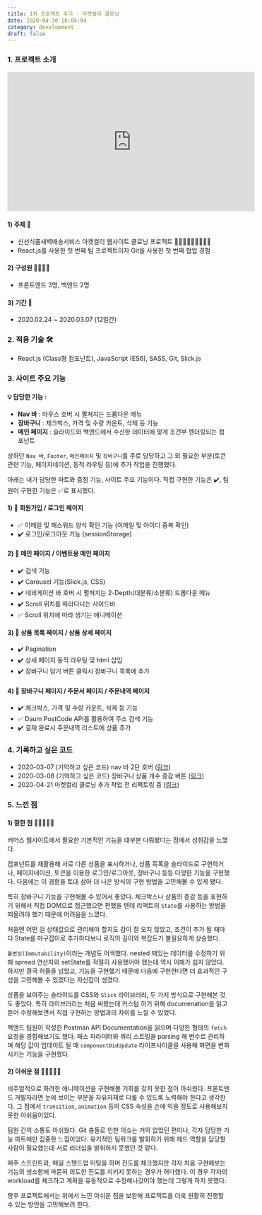 ```yaml
---
title: 1차 프로젝트 후기 - 마켓컬리 클로닝
date: 2020-04-30 18:04:84
category: development
draft: false
---
```


### 1. 프로젝트 소개

<iframe width="560" height="315" src="https://www.youtube.com/embed/k5k7bzLEmSM" frameborder="0" allow="accelerometer; autoplay; encrypted-media; gyroscope; picture-in-picture" allowfullscreen></iframe>

#### 1) 주제 📑

- 신선식품새벽배송서비스 마켓컬리 웹사이트 클로닝 프로젝트 🌾👩🏻‍🌾🌾👨🏻‍🌾🌾
- React.js를 사용한 첫 번째 팀 프로젝트이자 Git을 사용한 첫 번째 협업 경험

#### 2) 구성원 👩‍💻👨‍💻

- 프론트엔드 3명, 백엔드 2명

#### 3) 기간 📆

- 2020.02.24 ~ 2020.03.07 (12일간)

### 2. 적용 기술 🛠

- React.js (Class형 컴포넌트), JavaScript (ES6), SASS, Git, Slick.js

### 3. 사이트 주요 기능

#### 💡 담당한 기능 :

- **Nav 바** : 마우스 호버 시 펼쳐지는 드롭다운 메뉴
- **장바구니** : 체크박스, 가격 및 수량 카운트, 삭제 등 기능
- **메인 페이지** : 슬라이드와 백엔드에서 수신한 데이터에 맞게 조건부 렌더링되는 컴포넌트

상하단 `Nav 바`, `Footer`, `메인페이지` 및 `장바구니`를 주로 담당하고 그 외 필요한 부분(토큰 관련 기능, 페이지네이션, 동적 라우팅 등)에 추가 작업을 진행했다.

아래는 내가 담당한 파트와 중점 기능, 사이트 주요 기능이다. 직접 구현한 기능은 ✔️, 팀원이 구현한 기능은 ✅로 표시했다.

#### 1) 📃 회원가입 / 로그인 페이지

- ✅ 이메일 및 패스워드 양식 확인 기능 (이메일 및 아이디 중복 확인)
- ✔️ 로그인/로그아웃 기능 (sessionStorage)

#### 2) 📃 메인 페이지 / 이벤트용 메인 페이지

- ✔️ 검색 기능
- ✔️ Carousel 기능(Slick.js, CSS)
- ✔️ 네비게이션 바 호버 시 펼쳐지는 2-Depth(대분류/소분류) 드롭다운 메뉴
- ✔️ Scroll 위치를 따라다니는 사이드바
- ✅ Scroll 위치에 따라 생기는 애니메이션

#### 3) 📃 상품 목록 페이지 / 상품 상세 페이지

- ✔️ Pagination
- ✔️ 상세 페이지 동적 라우팅 및 html 삽입
- ✔️ 장바구니 담기 버튼 클릭시 장바구니 목록에 추가

#### 4) 📃 장바구니 페이지 / 주문서 페이지 / 주문내역 페이지

- ✔️ 체크박스, 가격 및 수량 카운트, 삭제 등 기능
- ✅ Daum PostCode API를 활용하여 주소 검색 기능
- ✔️ 결제 완료시 주문내역 리스트에 상품 추가

### 4. 기록하고 싶은 코드

- 2020-03-07 (기억하고 싶은 코드) nav 바 2단 호버 ([링크](<https://saengmotmi.netlify.app/development/(%EA%B8%B0%EC%96%B5%ED%95%98%EA%B3%A0-%EC%8B%B6%EC%9D%80-%EC%BD%94%EB%93%9C)-nav-%EB%B0%94-2%EB%8B%A8-%ED%98%B8%EB%B2%84/>))
- 2020-03-08 (기억하고 싶은 코드) 장바구니 상품 개수 증감 버튼 ([링크](<https://saengmotmi.netlify.app/development/(%EA%B8%B0%EC%96%B5%ED%95%98%EA%B3%A0-%EC%8B%B6%EC%9D%80-%EC%BD%94%EB%93%9C)-%EC%9E%A5%EB%B0%94%EA%B5%AC%EB%8B%88-%EC%83%81%ED%92%88-%EA%B0%9C%EC%88%98-%EC%A6%9D%EA%B0%90-%EB%B2%84%ED%8A%BC/>))
- 2020-04-21 마켓컬리 클로닝 추가 작업 전 리팩토링 중 ([링크](https://saengmotmi.netlify.app/development/%EB%A7%88%EC%BC%93%EC%BB%AC%EB%A6%AC-%ED%81%B4%EB%A1%9C%EB%8B%9D-%EC%B6%94%EA%B0%80-%EC%9E%91%EC%97%85-%EC%A0%84-%EB%A6%AC%ED%8C%A9%ED%86%A0%EB%A7%81-%EC%A4%91/))

### 5. 느낀 점

#### 1) 잘한 점 🙆🏻🙆🏻‍♂️

커머스 웹사이트에서 필요한 기본적인 기능을 대부분 다뤄봤다는 점에서 성취감을 느꼈다.

컴포넌트를 재활용해 서로 다른 상품을 표시하거나, 상품 목록을 슬라이드로 구현하거나, 페이지네이션, 토큰을 이용한 로그인/로그아웃, 장바구니 등등 다양한 기능을 구현했다. 다음에는 이 경험을 토대 삼아 더 나은 방식의 구현 방법을 고민해볼 수 있게 됐다.

특히 장바구니 기능을 구현해볼 수 있어서 좋았다. 체크박스나 상품의 증감 등을 표현하기 위해서 직접 DOM으로 접근했으면 편했을 텐데 리액트의 `State`를 사용하는 방법을 떠올려야 했기 때문에 어려움을 느꼈다.

처음엔 어떤 걸 상태값으로 관리해야 할지도 감이 잘 오지 않았고, 조건이 추가 될 때마다 State를 마구잡이로 추가하다보니 로직의 길이와 복잡도가 불필요하게 상승했다.

`불변성(Immutability)`이라는 개념도 어색했다. nested 돼있는 데이터를 수정하기 위해 spread 연산자와 setState를 적절히 사용했어야 했는데 역시 이해가 쉽지 않았다. 하지만 결국 허들을 넘었고, 기능을 구현했기 때문에 다음에 구현한다면 더 효과적인 구성을 고민해볼 수 있겠다는 자신감이 생겼다.

상품을 보여주는 슬라이드를 CSS와 `Slick` 라이브러리, 두 가지 방식으로 구현해본 것도 좋았다. 특히 라이브러리는 처음 써봤는데 커스텀 하기 위해 documenation을 읽고 뜯어 수정해보면서 직접 구현하는 방법과의 차이를 느낄 수 있었다.

백엔드 팀원이 작성한 Postman API Documentation을 읽으며 다양한 형태의 `fetch` 요청을 경험해보기도 했다. 패스 파라미터와 쿼리 스트링을 parsing 해 변수로 관리하며 해당 값이 업데이트 될 때 `componentDidUpdate` 라이프사이클을 사용해 화면을 변화시키는 기능을 구현했다.

#### 2) 아쉬운 점 🙅🏻🙅🏻‍♂️

비주얼적으로 화려한 애니메이션을 구현해볼 기회를 갖지 못한 점이 아쉬웠다. 프론트엔드 개발자라면 눈에 보이는 부분을 자유자재로 다룰 수 있도록 노력해야 한다고 생각한다. 그 점에서 `transition`, `animation` 등의 CSS 속성을 손에 익을 정도로 사용해보지 못한 아쉬움이있다.

팀원 간의 소통도 아쉬웠다. Git 충돌로 인한 이슈는 거의 없었던 편이나, 각자 담당한 기능 파트에만 집중한 느낌이었다. 유기적인 팀워크를 발휘하기 위해 헤드 역할을 담당할 사람이 필요했는데 서로 리더십을 발휘하지 못했던 것 같다.

매주 스프린트와, 매일 스탠드업 미팅을 하며 진도를 체크했지만 각자 처음 구현해보는 기능의 생소함에 파묻혀 의도한 진도를 지키지 못하는 경우가 허다했다. 이 경우 각자의 workload를 체크하고 계획을 유동적으로 수정해나갔어야 했는데 그렇게 하지 못했다.

향후 프로젝트에서는 위에서 느낀 아쉬운 점을 보완해 프로젝트를 더욱 원활히 진행할 수 있는 방안을 고민해보려 한다.
